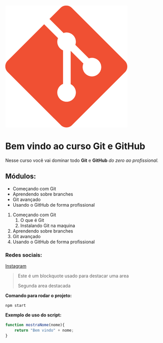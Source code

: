 ![Logo do git](logo.png)
# Bem vindo ao curso Git e GitHub
Nesse curso você vai dominar todo **Git** e **GitHub** _do zero ao profissional._

## Módulos:
* Começando com Git
* Aprendendo sobre branches
* Git avançado
* Usando o GitHub de forma profissional

1. Começando com Git
   1. O que é Git
   2. Instalando Git na maquina
2. Aprendendo sobre branches
3. Git avançado
4. Usando o GitHub de forma profissional
### Redes sociais:
[Instagram](https://instagram.com)

>Este é um blockquote usado para destacar uma area
>
>Segunda area destacada

**Comando para rodar o projeto:**
```
npm start
```

**Exemplo de uso do script:**
```js
function mostraNome(nome){
    return "Bem vindo" + nome;
}
```